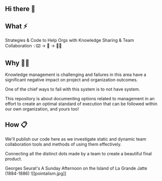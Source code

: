 ## Hi there 👋

<!--

**Here are some ideas to get you started:**

🙋‍♀️ A short introduction - what is your organization all about?
🌈 Contribution guidelines - how can the community get involved?
👩‍💻 Useful resources - where can the community find your docs? Is there anything else the community should know?
🍿 Fun facts - what does your team eat for breakfast?
🧙 Remember, you can do mighty things with the power of [Markdown](https://docs.github.com/github/writing-on-github/getting-started-with-writing-and-formatting-on-github/basic-writing-and-formatting-syntax)
-->

## What ⚡
Strategies & Code to Help Orgs with Knowledge Sharing & Team Collaboration
💡⌨️ -> 🏢 -> 🧠🤝
## Why 🤷‍♂️
Knowledge management is challenging and failures in this area have a significant negative impact on project and organization outcomes. 

One of the chief ways to fail with this system is to not have system. 

This repository is about documenting options related to management in an effort to create an optimal standard of execution that can be followed within our own organization, and yours too!
## How 📋
We'll publish our code here as we investigate static and dynamic team collaboration tools and methods of using them effectively. 

Connecting all the distinct dots made by a team to create a beautiful final product. 

Georges Seurat's A Sunday Afternoon on the Island of La Grande Jatte (1884-1886)
![[pointalism.jpg]]
